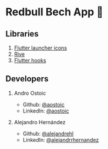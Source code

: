 # Redbull Bech App :battery:

## Libraries

1. [Flutter launcher icons](https://pub.dev/packages/flutter_launcher_icons)
2. [Rive](https://pub.dev/packages/rive)
3. [Flutter hooks](https://pub.dev/packages/flutter_hooks)

## Developers

1. Andro Ostoic
   - Github: [@aostoic](https://github.com/aostoic)
   - LinkedIn: [@aostoic](https://www.linkedin.com/in/aostoic/)
    
2. Alejandro Hernández
    - Github: [@alejandrehl]() 
    - LinkedIn: [@alejandrrhernandez](https://www.linkedin.com/in/alejandrrhernandez/)